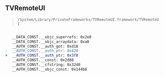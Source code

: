 ## TVRemoteUI

> `/System/Library/PrivateFrameworks/TVRemoteUI.framework/TVRemoteUI`

```diff

   __DATA_CONST.__objc_superrefs: 0x2e0
   __DATA_CONST.__objc_arraydata: 0xa0
   __AUTH_CONST.__auth_got: 0xd18
-  __AUTH_CONST.__auth_ptr: 0x420
+  __AUTH_CONST.__auth_ptr: 0x3f8
   __AUTH_CONST.__const: 0x2d88
   __AUTH_CONST.__cfstring: 0x3240
   __AUTH_CONST.__objc_const: 0x144b8

```
